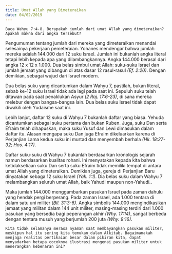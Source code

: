 ```yaml
---
title: Umat Allah yang Dimeteraikan
date: 04/02/2019
---
```


`Baca Wahyu 7:4-8. Berapakah jumlah dari umat Allah yang dimeteraikan? Apakah makna dari angka tersebut?`

Pengumuman tentang jumlah dari mereka yang dimeteraikan menandai selesainya pekerjaan pemeteraian. Yohanes mendengar bahwa jumlah mereka adalah 144.000 dari 12 suku Israel. Jumlah ini bukanlah angka literal tetapi lebih kepada apa yang dilambangkannya. Angka 144.000 berasal dari angka 12 x 12 x 1.000. Dua belas simbul umat Allah: suku-suku Israel dan jumlah jemaat yang dibangun di atas dasar 12 rasul-rasul _(Ef. 2:20)_. Dengan demikian, sebagai wujud dari Israel modern.

Dua belas suku yang dicantumkan dalam Wahyu 7, pastilah, bukan literal, sebab ke-12 suku Israel tidak ada lagi pada saat ini. Sepuluh suku telah ditawan pada saat penaklukan Asyur _(2 Raj. 17:6-23)_, di sana mereka melebur dengan bangsa-bangsa lain. Dua belas suku Israel tidak dapat diwakili oleh Yudaisme saat ini.

Lebih lanjut, daftar 12 suku di Wahyu 7 bukanlah daftar yang biasa. Yehuda dicantumkan sebagai suku pertama dan bukan Ruben. Juga, suku Dan serta Efraim telah dihapuskan, maka suku Yusuf dan Lewi dimasukan dalam daftar itu. Alasan mengapa suku Dan juga Efraim dikeluarkan karena di Perjanjian Lama kedua suku ini murtad dan menyembah berhala _(Hk. 18:27-32; Hos. 4:17)_.

Daftar suku-suku di Wahyu 7 bukanlah berdasarkan kronologis sejarah namun berdasarkan kualitas rohani. Ini menyatakan kepada kita bahwa ketidaksetiaan suku Dan serta suku Efraim tidak memiliki tempat di antara umat Allah yang dimeteraikan. Demikian juga, gereja di Perjanjian Baru dinyatakan sebaga 12 suku Israel _(Yak. 1:1)_. Dia belas suku dalam Wahyu 7 melambangkan seluruh umat Allah, baik Yahudi maupun non-Yahudi..

Maka jumlah 144.000 menggambarkan pasukan Israel pada zaman dahulu yang hendak pergi berperang. Pada zaman Israel, ada 1.000 tentara di dalam satu uni militer _(Bil. 31:3-6)_. Angka simbolis 144.000 mengindikasikan jemaat yang militan dalam 144 unit militer, masing-masing terdiri dari 1.000 pasukan yang bersedia bagi peperangan akhir _(Why. 17:14)_, sangat berbeda dengan tentara musuh yang berjumlah 200 juta _(Why. 9:16)_.

`Kita tidak selamanya merasa nyaman saat membayangkan pasukan militer, meskipun hal itu sering kita temukan dalam Alkitab. Bagaimanakah menjaga realitas pertikaian besar dalam pikiran kita, dapat menyadarkan betapa cocoknya ilustrasi mengenai pasukan militer untuk menerangkan kebenaran ini?`
